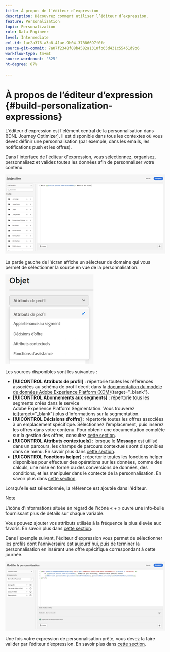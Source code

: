 ```yaml
---
title: À propos de l’éditeur d’expression
description: Découvrez comment utiliser l’éditeur d’expression.
feature: Personalization
topic: Personalization
role: Data Engineer
level: Intermediate
exl-id: 1ac2a376-a3a8-41ae-9b04-37886697f0fc
source-git-commit: 7a07f2348f08b4582a1310fb65d431c55451d9b6
workflow-type: tm+mt
source-wordcount: '325'
ht-degree: 87%

---
```


# À propos de l’éditeur d’expression {#build-personalization-expressions}

L&#39;éditeur d&#39;expression est l&#39;élément central de la personnalisation dans [!DNL Journey Optimizer]. Il est disponible dans tous les contextes où vous devez définir une personnalisation (par exemple, dans les emails, les notifications push et les offres).

Dans l&#39;interface de l&#39;éditeur d&#39;expression, vous sélectionnez, organisez, personnalisez et validez toutes les données afin de personnaliser votre contenu.

![](assets/perso_ee1.png)

La partie gauche de l&#39;écran affiche un sélecteur de domaine qui vous permet de sélectionner la source en vue de la personnalisation.

![](assets/perso_ee3.png)

Les sources disponibles sont les suivantes :

* **[!UICONTROL Attributs de profil]** : répertorie toutes les références associées au schéma de profil décrit dans la [documentation du modèle de données Adobe Experience Platform (XDM)](https://experienceleague.adobe.com/docs/experience-platform/xdm/home.html?lang=fr){target=&quot;_blank&quot;}.
* **[!UICONTROL Abonnements aux segments]** : répertorie tous les segments créés dans le service Adobe Experience Platform Segmentation. Vous trouverez [ici](https://experienceleague.adobe.com/docs/experience-platform/segmentation/home.html?lang=fr){target=&quot;_blank&quot;} plus d’informations sur la segmentation.
* **[!UICONTROL Décisions d’offre]** : répertorie toutes les offres associées à un emplacement spécifique. Sélectionnez l’emplacement, puis insérez les offres dans votre contenu. Pour obtenir une documentation complète sur la gestion des offres, consultez [cette section](../messages/deliver-personalized-offers.md).
* **[!UICONTROL Attributs contextuels]** : lorsque le **Message** est utilisé dans un parcours, les champs de parcours contextuels sont disponibles dans ce menu. En savoir plus dans [cette section](personalization-use-case.md).
* **[!UICONTROL Fonctions helper]** : répertorie toutes les fonctions helper disponibles pour effectuer des opérations sur les données, comme des calculs, une mise en forme ou des conversions de données, des conditions, et les manipuler dans le contexte de la personnalisation. En savoir plus dans [cette section](functions/functions.md).

Lorsqu&#39;elle est sélectionnée, la référence est ajoutée dans l&#39;éditeur.

>[!NOTE]
>
>L&#39;icône d&#39;informations située en regard de l&#39;icône « + » ouvre une info-bulle fournissant plus de détails sur chaque variable.
>
>Vous pouvez ajouter vos attributs utilisés à la fréquence la plus élevée aux favoris. En savoir plus dans [cette section](personalization-favorites.md).

Dans l&#39;exemple suivant, l&#39;éditeur d&#39;expression vous permet de sélectionner les profils dont l&#39;anniversaire est aujourd&#39;hui, puis de terminer la personnalisation en insérant une offre spécifique correspondant à cette journée.

![](assets/perso_ee2.png)

Une fois votre expression de personnalisation prête, vous devez la faire valider par l’éditeur d’expression. En savoir plus dans [cette section](personalization-validation.md).
